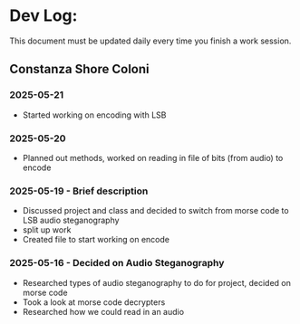 # Dev Log:

This document must be updated daily every time you finish a work session.

## Constanza Shore Coloni

### 2025-05-21
* Started working on encoding with LSB

### 2025-05-20
* Planned out methods, worked on reading in file of bits (from audio) to encode

### 2025-05-19 - Brief description
* Discussed project and class and decided to switch from morse code to LSB audio steganography
* split up work
* Created file to start working on encode

### 2025-05-16 - Decided on Audio Steganography
* Researched types of audio steganography to do for project, decided on morse code
* Took a look at morse code decrypters
* Researched how we could read in an audio
